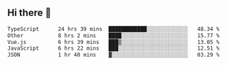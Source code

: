 ## Hi there 👋

<!--START_SECTION:waka-->

```txt
TypeScript      24 hrs 39 mins  ████████████░░░░░░░░░░░░░   48.34 %
Other           8 hrs 2 mins    ████░░░░░░░░░░░░░░░░░░░░░   15.77 %
Vue.js          6 hrs 39 mins   ███▒░░░░░░░░░░░░░░░░░░░░░   13.05 %
JavaScript      6 hrs 22 mins   ███░░░░░░░░░░░░░░░░░░░░░░   12.51 %
JSON            1 hr 40 mins    ▓░░░░░░░░░░░░░░░░░░░░░░░░   03.29 %
```

<!--END_SECTION:waka-->
